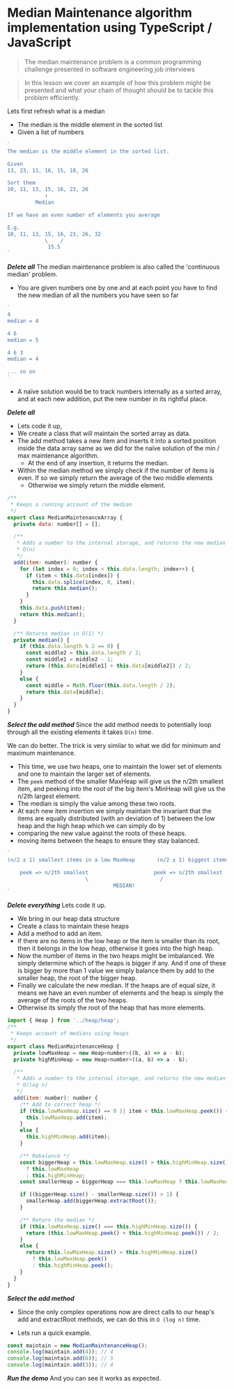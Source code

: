 # Median Maintenance algorithm implementation using TypeScript / JavaScript

> The median maintenance problem is a common programming challenge presented in software engineering job interviews

> In this lesson we cover an example of how this problem might be presented and what your chain of thought should be to tackle this problem efficiently.


Lets first refresh what is a median

* The median is the middle element in the sorted list
* Given a list of numbers

```js
`
The median is the middle element in the sorted list.

Given
13, 23, 11, 16, 15, 10, 26

Sort them
10, 11, 13, 15, 16, 23, 26
            ↑
         Median

If we have an even number of elements you average

E.g.
10, 11, 13, 15, 16, 23, 26, 32
            \    /
             15.5
`
```

***Delete all***
The median maintenance problem is also called the 'continuous median' problem.
* You are given numbers one by one and at each point you have to find the new median of all the numbers you have seen so far

```js
`
4
median = 4

4 6
median = 5

4 6 3
median = 4

... so on
`
```

* A naïve solution would be to track numbers internally as a sorted array, and at each new addition, put the new number in its rightful place.

***Delete all***
* Lets code it up,
* We create a class that will maintain the sorted array as data.
* The add method takes a new item and inserts it into a sorted position inside the data array same as we did for the naïve solution of the min / max maintenance algorithm.
  * At the end of any insertion, it returns the median.
* Within the median method we simply check if the number of items is even. If so we simply return the average of the two middle elements
  * Otherwise we simply return the middle element.

```js
/**
 * Keeps a running account of the median
 */
export class MedianMaintenanceArray {
  private data: number[] = [];

  /**
   * Adds a number to the internal storage, and returns the new median
   * O(n)
   */
  add(item: number): number {
    for (let index = 0; index < this.data.length; index++) {
      if (item < this.data[index]) {
        this.data.splice(index, 0, item);
        return this.median();
      }
    }
    this.data.push(item);
    return this.median();
  }

  /** Returns median in O(1) */
  private median() {
    if (this.data.length % 2 == 0) {
      const middle2 = this.data.length / 2;
      const middle1 = middle2 - 1;
      return (this.data[middle1] + this.data[middle2]) / 2;
    }
    else {
      const middle = Math.floor(this.data.length / 2);
      return this.data[middle];
    }
  }
}
```

***Select the add method***
Since the add method needs to potentially loop through all the existing elements it takes `O(n)` time.

We can do better. The trick is very similar to what we did for minimum and maximum maintenance.

* This time, we use two heaps, one to maintain the lower set of elements and one to maintain the larger set of elements.
* The `peek` method of the smaller MaxHeap will give us the n/2th smallest item, and peeking into the root of the big item's MinHeap will give us the n/2th largest element.
* The median is simply the value among these two roots.
* At each new item insertion we simply maintain the invariant that the items are equally distributed (with an deviation of 1) between the low heap and the high heap which we can simply do by
 * comparing the new value against the roots of these heaps.
 * moving items between the heaps to ensure they stay balanced.

```js
`
(n/2 ± 1) smallest items in a low MaxHeap       (n/2 ± 1) biggest items in a high MinHeap

    peek => n/2th smallest                     peek => n/2th smallest
                         \                       /
                                  MEDIAN!
`
```
***Delete everything***
Lets code it up.
* We bring in our heap data structure
* Create a class to maintain these heaps
* Add a method to add an item.
* If there are no items in the low heap or the item is smaller than its root, then it belongs in the low heap, otherwise it goes into the high heap.
* Now the number of items in the two heaps might be imbalanced. We simply determine which of the heaps is bigger if any. And if one of these is bigger by more than 1 value we simply balance them by add to the smaller heap, the root of the bigger heap.
* Finally we calculate the new median. If the heaps are of equal size, it means we have an even number of elements and the heap is simply the average of the roots of the two heaps.
* Otherwise its simply the root of the heap that has more elements.

```js
import { Heap } from '../heap/heap';
/**
 * Keeps account of medians using heaps
 */
export class MedianMaintenanceHeap {
  private lowMaxHeap = new Heap<number>((b, a) => a - b);
  private highMinHeap = new Heap<number>((a, b) => a - b);

  /**
   * Adds a number to the internal storage, and returns the new median
   * O(log n)
   */
  add(item: number): number {
    /** Add to correct heap */
    if (this.lowMaxHeap.size() == 0 || item < this.lowMaxHeap.peek()) {
      this.lowMaxHeap.add(item);
    }
    else {
      this.highMinHeap.add(item);
    }

    /** Rebalance */
    const biggerHeap = this.lowMaxHeap.size() > this.highMinHeap.size()
      ? this.lowMaxHeap
      : this.highMinHeap;
    const smallerHeap = biggerHeap === this.lowMaxHeap ? this.lowMaxHeap : this.lowMaxHeap;

    if ((biggerHeap.size() - smallerHeap.size()) > 1) {
      smallerHeap.add(biggerHeap.extractRoot());
    }

    /** Return the median */
    if (this.lowMaxHeap.size() === this.highMinHeap.size()) {
      return (this.lowMaxHeap.peek() + this.highMinHeap.peek()) / 2;
    }
    else {
      return this.lowMaxHeap.size() > this.highMinHeap.size()
        ? this.lowMaxHeap.peek()
        : this.highMinHeap.peek();
    }
  }
}
```

***Select the add method***
* Since the only complex operations now are direct calls to our heap's add and extractRoot methods, we can do this in `O (log n)` time.

* Lets run a quick example.
```js
const maintain = new MedianMaintenanceHeap();
console.log(maintain.add(4)); // 4
console.log(maintain.add(6)); // 5
console.log(maintain.add(3)); // 4
```
***Run the demo***
And you can see it works as expected.
